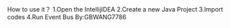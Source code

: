 How to use it？
1.Open the IntellijIDEA 
2.Create a new Java Project
3.Import codes
4.Run
Event Bus By:GBWANG7786